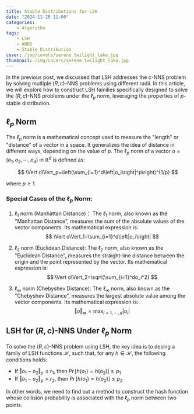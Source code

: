 ```yaml
---
title: Stable Distributions for LSH
date: "2024-11-20 11:00"
categories:
    - Algorithm
tags:
    - LSH
    - ANNS
    - Stable Distribution
cover: /img/covers/serene_twilight_lake.jpg
thumbnail: /img/covers/serene_twilight_lake.jpg
---
```

In the previous post, we discussed that LSH addresses the $c$-NNS problem by solving multiple $(R,c)$-NNS problems using different radii. In this article, we will explore how to construct LSH families specifically designed to solve the $(R,c)$-NNS problems under the $\ell_p$ norm, leveraging the properties of $p$-stable distribution.

<!-- more -->

## $\ell_p$ Norm

The $\ell_p$ norm is a mathematical concept used to measure the "length" or "distance" of a vector in a space. It generalizes the idea of distance in different ways, depending on the value of $p$. The $\ell_p$ norm of a vector $o=(o_1,o_2,\cdots,o_d)$ in $\mathbb{R}^d$ is defined as:

$$
\Vert o\Vert_p=\left(\sum_{i=1}^d\left|o_i\right|^p\right)^{1/p}
$$

where $p\ge 1$. 

### Special Cases of the $\ell_p$ Norm:

1. $\ell_1$ norm (Manhattan Distance)：
The $\ell_1$ norm, also known as the "Manhattan Distance", measures the sum of the absolute values of the vector components. Its mathematical expression is:
$$
\Vert o\Vert_1=\sum_{i=1}^d\left|o_i\right|
$$

2. $\ell_2$ norm (Euclidean Distance):
The $\ell_2$ norm, also known as the "Euclidean Distance", measures the straight-line distance between the origin and the point represented by the vector. Its mathematical expression is:
$$
\Vert o\Vert_2=\sqrt{\sum_{i=1}^do_i^2}
$$

3. $\ell_\infty$ norm (Chebyshev Distance):
The $\ell_\infty$ norm, also known as the "Chebyshev Distance", measures the largest absolute value among the vector components. Its mathematical expression is:
$$
\Vert o\Vert_\infty=\max_{i=1,\cdots,d}\left| o_i\right|
$$

## LSH for $(R,c)$-NNS Under $\ell_p$ Norm

To solve the  $(R,c)$-NNS problem using LSH, the key idea is to  desing a family of LSH functions $\mathcal{H}$, such that, for any $h\in\mathcal{H}$, the following conditions holds:

- If $\Vert o_1-o_2\Vert_p\le r_1$, then $\Pr\left[h(o_1)=h(o_2)\right]\ge p_1$
- If $\Vert o_1-o_2\Vert_p\gt r_2$, then $\Pr[h(o_1)=h(o_2)]\le p_2$

In other words, we need to find out a method to construct the hash function whose collision probability is associated with the $\ell_p$ norm between two points.

